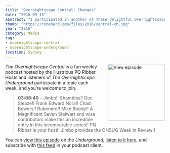 ```yaml
---
title: "Overnightscape Central: Changes"
date: "2016-09-13"
abstract: "I participated in another of these delightful Overnightscape Underground productions by PQ Ribber."
thumb: "https://rubenerd.com/files/2016/central-ch.jpg"
year: "2016"
category: Media
tag:
- overnightscape-central
- overnightscape-underground
location: Sydney
---
```

<p class="show-cover"><a href="https://onsug.com/archives/21320/"><img src="https://rubenerd.com/files/2016/central-ch.jpg" alt="View episode" style="float:right; margin:0 0 1em 2em; width:180px; height:180px;" /></a></p>

*The Overnightscape Central* is a fun weekly podcast hosted by the illustrious PQ Ribber. Hosts and listeners of *The Overnightscape Underground* participate in a topic each week, and you’re welcome to join.

> **03:06:40** – Jimbo!!  Shambles!!  Doc Sleaze!!  Frank Edward Nora!!  Chad Bowers!!  Rubenerd!!  Mike Boody!!  A Magnificent Seven Stalwart and wise contributors make this an incredible entry in this incomparable series!!  PQ Ribber is your host!!  Jimbo provides the ONSUG Week In Review!!

You can <a href="https://onsug.com/archives/21320/">view this episode</a> on the *Underground*, <a href="https://media.blubrry.com/onsug/p/onsug.com/shows/Sep16/onsug_Sep16_Central_Cha.mp3">listen to it here</a>, and subscribe with <a href="https://onsug.com/archives/category/overnightscapecentral/feed/">this feed</a> in your podcast client.

